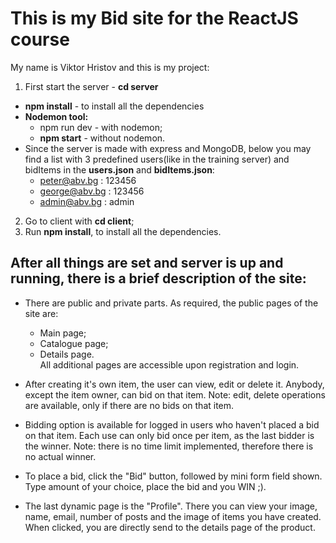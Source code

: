 # This is my Bid site for the ReactJS course
My name is Viktor Hristov and this is my project:

1) First start the server - <strong>cd server</strong>

- <strong>npm install</strong> - to install all the dependencies
- <strong>Nodemon tool:</strong>
    * <storng>npm run dev</strong> - with nodemon;
    * <strong>npm start</strong> - without nodemon.
- Since the server is made with express and MongoDB, below you may find a list with 3 predefined users(like in the training server) and bidItems in the <strong>users.json</strong> and <strong>bidItems.json</strong>:
    * peter@abv.bg : 123456
    * george@abv.bg : 123456
    * admin@abv.bg : admin

2) Go to client with <strong>cd client</strong>;
3) Run <strong>npm install</strong>, to install all the dependencies.

## After all things are set and server is up and running, there is a brief description of the site:

- There are public and private parts. As required, the public pages of the site are:
    * Main page;
    * Catalogue page;
    * Details page.
<br/>All additional pages are accessible upon registration and login.

- After creating it's own item, the user can view, edit or delete it. Anybody, except the item owner, can bid on that item.
Note: edit, delete operations are available, only if there are no bids on that item.

- Bidding option is available for logged in users who haven't placed a bid on that item. Each use can only bid once per item, as the last bidder is the winner.
Note: there is no time limit implemented, therefore there is no actual winner.

- To place a bid, click the "Bid" button, followed by mini form field shown. Type amount of your choice, place the bid and you WIN ;).

- The last dynamic page is the "Profile". There you can view your image, name, email, number of posts and the image of items you have created. When clicked, you are directly send to the details page of the product.
